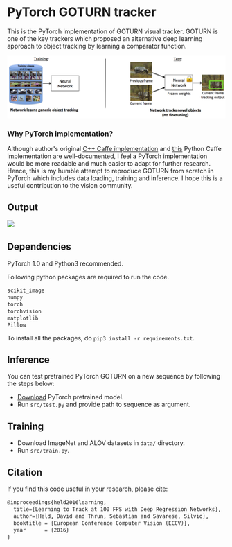 # PyTorch GOTURN tracker

This is the PyTorch implementation of GOTURN visual tracker. GOTURN is one of the key trackers which proposed an alternative deep learning approach to object tracking by learning a comparator function.

![](images/goturn.png) 

### Why PyTorch implementation? 
Although author's original [C++ Caffe implementation](https://github.com/davheld/GOTURN) and [this](https://github.com/nrupatunga/PY-GOTURN) Python Caffe implementation are well-documented, I feel a PyTorch implementation would be more readable and much easier to adapt for further research. Hence, this is my humble attempt to reproduce GOTURN from scratch in PyTorch which includes data loading, training and inference. I hope this is a useful contribution to the vision community.

## Output

![](images/pygoturn_man.gif)

## Dependencies

PyTorch 1.0 and Python3 recommended. 

Following python packages are required to run the code.
```
scikit_image
numpy
torch
torchvision
matplotlib
Pillow
```
To install all the packages, do `pip3 install -r requirements.txt`.

## Inference 
You can test pretrained PyTorch GOTURN on a new sequence by following the steps below: 

- [Download]() PyTorch pretrained model.
- Run `src/test.py` and provide path to sequence as argument.
 
## Training 

- Download ImageNet and ALOV datasets in `data/` directory. 
- Run `src/train.py`. 

## Citation

If you find this code useful in your research, please cite:

```
@inproceedings{held2016learning,
  title={Learning to Track at 100 FPS with Deep Regression Networks},
  author={Held, David and Thrun, Sebastian and Savarese, Silvio},
  booktitle = {European Conference Computer Vision (ECCV)},
  year      = {2016}
}
```
